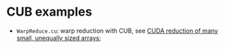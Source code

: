 # CUB examples

- ```WarpReduce.cu```: warp reduction with CUB, see [CUDA reduction of many small, unequally sized arrays](http://stackoverflow.com/questions/1773700/cuda-reduction-of-many-small-unequally-sized-arrays/31715571#31715571);
